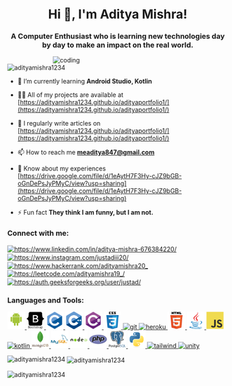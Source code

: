<h1 align="center">Hi 👋, I'm Aditya Mishra!</h1>
<h3 align="center">A Computer Enthusiast who is learning new technologies day by day to make an impact on the real world.</h3>
<img align="right" alt="coding" width="400" src="https://media1.giphy.com/media/xT9IgzoKnwFNmISR8I/giphy.gif?cid=ecf05e47j1r7ujfc2r75x2zj6zl0kzt3clytf3yyqf1uetbc&rid=giphy.gif&ct=g">
<p align="left"> <img src="https://komarev.com/ghpvc/?username=adityamishra1234&label=Profile%20views&color=0e75b6&style=flat" alt="adityamishra1234" /> </p>

- 🌱 I’m currently learning **Android Studio, Kotlin**

- 👨‍💻 All of my projects are available at [https://adityamishra1234.github.io/adityaportfolio1/](https://adityamishra1234.github.io/adityaportfolio1/)

- 📝 I regularly write articles on [https://adityamishra1234.github.io/adityaportfolio1/](https://adityamishra1234.github.io/adityaportfolio1/)

- 📫 How to reach me **meaditya847@gmail.com**

- 📄 Know about my experiences [https://drive.google.com/file/d/1eAytH7F3Hy-cJZ9bGB-oGnDePsJyPMyC/view?usp=sharing](https://drive.google.com/file/d/1eAytH7F3Hy-cJZ9bGB-oGnDePsJyPMyC/view?usp=sharing)

- ⚡ Fun fact **They think I am funny, but I am not.**

<h3 align="left">Connect with me:</h3>
<p align="left">
<a href="https://linkedin.com/in/https://www.linkedin.com/in/aditya-mishra-676384220/" target="blank"><img align="center" src="https://raw.githubusercontent.com/rahuldkjain/github-profile-readme-generator/master/src/images/icons/Social/linked-in-alt.svg" alt="https://www.linkedin.com/in/aditya-mishra-676384220/" height="30" width="40" /></a>
<a href="https://instagram.com/https://www.instagram.com/justadiii20/" target="blank"><img align="center" src="https://raw.githubusercontent.com/rahuldkjain/github-profile-readme-generator/master/src/images/icons/Social/instagram.svg" alt="https://www.instagram.com/justadiii20/" height="30" width="40" /></a>
<a href="https://www.hackerrank.com/https://www.hackerrank.com/adityamishra20_" target="blank"><img align="center" src="https://raw.githubusercontent.com/rahuldkjain/github-profile-readme-generator/master/src/images/icons/Social/hackerrank.svg" alt="https://www.hackerrank.com/adityamishra20_" height="30" width="40" /></a>
<a href="https://www.leetcode.com/https://leetcode.com/adityamishra19_/" target="blank"><img align="center" src="https://raw.githubusercontent.com/rahuldkjain/github-profile-readme-generator/master/src/images/icons/Social/leet-code.svg" alt="https://leetcode.com/adityamishra19_/" height="30" width="40" /></a>
<a href="https://auth.geeksforgeeks.org/user/https://auth.geeksforgeeks.org/user/justad/" target="blank"><img align="center" src="https://raw.githubusercontent.com/rahuldkjain/github-profile-readme-generator/master/src/images/icons/Social/geeks-for-geeks.svg" alt="https://auth.geeksforgeeks.org/user/justad/" height="30" width="40" /></a>
</p>

<h3 align="left">Languages and Tools:</h3>
<p align="left"> <a href="https://developer.android.com" target="_blank" rel="noreferrer"> <img src="https://raw.githubusercontent.com/devicons/devicon/master/icons/android/android-original-wordmark.svg" alt="android" width="40" height="40"/> </a> <a href="https://getbootstrap.com" target="_blank" rel="noreferrer"> <img src="https://raw.githubusercontent.com/devicons/devicon/master/icons/bootstrap/bootstrap-plain-wordmark.svg" alt="bootstrap" width="40" height="40"/> </a> <a href="https://www.cprogramming.com/" target="_blank" rel="noreferrer"> <img src="https://raw.githubusercontent.com/devicons/devicon/master/icons/c/c-original.svg" alt="c" width="40" height="40"/> </a> <a href="https://www.w3schools.com/cpp/" target="_blank" rel="noreferrer"> <img src="https://raw.githubusercontent.com/devicons/devicon/master/icons/cplusplus/cplusplus-original.svg" alt="cplusplus" width="40" height="40"/> </a> <a href="https://www.w3schools.com/cs/" target="_blank" rel="noreferrer"> <img src="https://raw.githubusercontent.com/devicons/devicon/master/icons/csharp/csharp-original.svg" alt="csharp" width="40" height="40"/> </a> <a href="https://www.w3schools.com/css/" target="_blank" rel="noreferrer"> <img src="https://raw.githubusercontent.com/devicons/devicon/master/icons/css3/css3-original-wordmark.svg" alt="css3" width="40" height="40"/> </a> <a href="https://git-scm.com/" target="_blank" rel="noreferrer"> <img src="https://www.vectorlogo.zone/logos/git-scm/git-scm-icon.svg" alt="git" width="40" height="40"/> </a> <a href="https://heroku.com" target="_blank" rel="noreferrer"> <img src="https://www.vectorlogo.zone/logos/heroku/heroku-icon.svg" alt="heroku" width="40" height="40"/> </a> <a href="https://www.w3.org/html/" target="_blank" rel="noreferrer"> <img src="https://raw.githubusercontent.com/devicons/devicon/master/icons/html5/html5-original-wordmark.svg" alt="html5" width="40" height="40"/> </a> <a href="https://www.java.com" target="_blank" rel="noreferrer"> <img src="https://raw.githubusercontent.com/devicons/devicon/master/icons/java/java-original.svg" alt="java" width="40" height="40"/> </a> <a href="https://developer.mozilla.org/en-US/docs/Web/JavaScript" target="_blank" rel="noreferrer"> <img src="https://raw.githubusercontent.com/devicons/devicon/master/icons/javascript/javascript-original.svg" alt="javascript" width="40" height="40"/> </a> <a href="https://kotlinlang.org" target="_blank" rel="noreferrer"> <img src="https://www.vectorlogo.zone/logos/kotlinlang/kotlinlang-icon.svg" alt="kotlin" width="40" height="40"/> </a> <a href="https://www.mongodb.com/" target="_blank" rel="noreferrer"> <img src="https://raw.githubusercontent.com/devicons/devicon/master/icons/mongodb/mongodb-original-wordmark.svg" alt="mongodb" width="40" height="40"/> </a> <a href="https://www.mysql.com/" target="_blank" rel="noreferrer"> <img src="https://raw.githubusercontent.com/devicons/devicon/master/icons/mysql/mysql-original-wordmark.svg" alt="mysql" width="40" height="40"/> </a> <a href="https://nodejs.org" target="_blank" rel="noreferrer"> <img src="https://raw.githubusercontent.com/devicons/devicon/master/icons/nodejs/nodejs-original-wordmark.svg" alt="nodejs" width="40" height="40"/> </a> <a href="https://www.php.net" target="_blank" rel="noreferrer"> <img src="https://raw.githubusercontent.com/devicons/devicon/master/icons/php/php-original.svg" alt="php" width="40" height="40"/> </a> <a href="https://www.postgresql.org" target="_blank" rel="noreferrer"> <img src="https://raw.githubusercontent.com/devicons/devicon/master/icons/postgresql/postgresql-original-wordmark.svg" alt="postgresql" width="40" height="40"/> </a> <a href="https://www.python.org" target="_blank" rel="noreferrer"> <img src="https://raw.githubusercontent.com/devicons/devicon/master/icons/python/python-original.svg" alt="python" width="40" height="40"/> </a> <a href="https://tailwindcss.com/" target="_blank" rel="noreferrer"> <img src="https://www.vectorlogo.zone/logos/tailwindcss/tailwindcss-icon.svg" alt="tailwind" width="40" height="40"/> </a> <a href="https://unity.com/" target="_blank" rel="noreferrer"> <img src="https://www.vectorlogo.zone/logos/unity3d/unity3d-icon.svg" alt="unity" width="40" height="40"/> </a> </p>

<p><img align="left" src="https://github-readme-stats.vercel.app/api/top-langs?username=adityamishra1234&show_icons=true&locale=en&layout=compact" alt="adityamishra1234" /></p>

<p>&nbsp;<img align="center" src="https://github-readme-stats.vercel.app/api?username=adityamishra1234&show_icons=true&locale=en" alt="adityamishra1234" /></p>

<p><img align="center" src="https://github-readme-streak-stats.herokuapp.com/?user=adityamishra1234&" alt="adityamishra1234" /></p>
